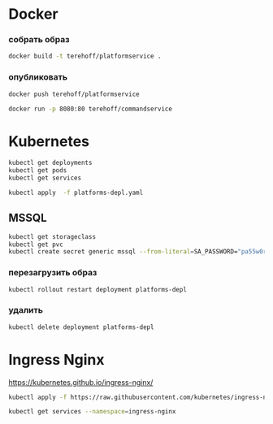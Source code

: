 # Docker

### собрать образ
```sh
docker build -t terehoff/platformservice .
```
### опубликовать
```sh
docker push terehoff/platformservice
```

```sh
docker run -p 8080:80 terehoff/commandservice
```

# Kubernetes

```sh
kubectl get deployments
kubectl get pods
kubectl get services

kubectl apply  -f platforms-depl.yaml
```
## MSSQL
```sh
kubectl get storageclass
kubectl get pvc
kubectl create secret generic mssql --from-literal=SA_PASSWORD="pa55w0rd!"
```

### перезагрузить образ
```sh
kubectl rollout restart deployment platforms-depl
```

### удалить
```sh
kubectl delete deployment platforms-depl
```

# Ingress Nginx
https://kubernetes.github.io/ingress-nginx/

```sh
kubectl apply -f https://raw.githubusercontent.com/kubernetes/ingress-nginx/controller-v1.2.0/deploy/static/provider/cloud/deploy.yaml
```

```sh
kubectl get services --namespace=ingress-nginx
```